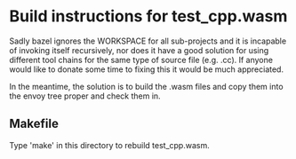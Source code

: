 # Build instructions for test\_cpp.wasm

Sadly bazel ignores the WORKSPACE for all sub-projects and it is incapable of invoking itself recursively, nor does it have a good solution for using different tool chains for the same type of source file (e.g. .cc). If anyone would like to donate some time to fixing this it would be much appreciated.

In the meantime, the solution is to build the .wasm files and copy them into the envoy tree proper and check them in.

## Makefile

Type 'make' in this directory to rebuild test\_cpp.wasm.

